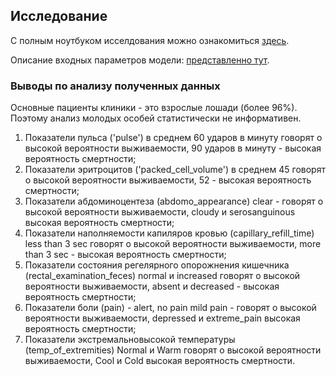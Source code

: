 ## Исследование

С полным ноутбуком исселдования можно ознакомиться [здесь](./data_processing.ipynb).

Описание входных параметров модели: [представленно тут](./features.md).

###  Выводы по анализу полученных данных
Основные пациенты клиники - это взрослые лошади (более 96%). Поэтому анализ молодых особей статистически не информативен.

1. Показатели пульса ('pulse') в среднем 60 ударов в минуту говорят о высокой вероятности выживаемости, 90 ударов в минуту - высокая вероятность смертности;
2. Показатели эритроцитов ('packed_cell_volume') в среднем 45 говорят о высокой вероятности выживаемости, 52 - высокая вероятность смертности;
3. Показатели абдоминоцентеза (abdomo_appearance) clear - говорят о высокой вероятности выживаемости, cloudy и serosanguinous высокая вероятность смертности;
4. Показатели наполняемости капиляров кровью (capillary_refill_time)  less than 3 sec говорят о высокой вероятности выживаемости, more than 3 sec - высокая вероятность смертности;
5. Показатели состояния регелярного опорожнения кишечника (rectal_examination_feces) normal и increased говорят о высокой вероятности выживаемости,
absent и decreased  - высокая вероятность смертности;
6. Показатели боли (pain) - alert, no pain mild pain - говорят о высокой вероятности выживаемости, depressed и extreme_pain высокая вероятность смертности;
7. Показатели экстремальновысокой температуры  (temp_of_extremities) Normal и Warm говорят о высокой вероятности выживаемости, Cool и Cold высокая вероятность смертности.
